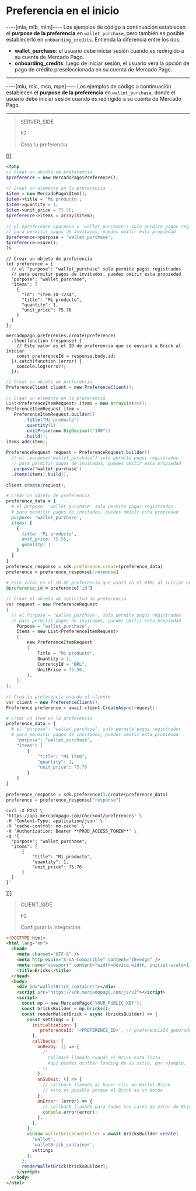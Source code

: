 # Preferencia en el inicio

----[mla, mlb, mlm]----
Los ejemplos de código a continuación establecen el **purpose de la preferencia** en `wallet_purchase`, pero también es posible establecerlo en `onboarding_credits`. Entienda la diferencia entre los dos:

* **wallet_purchase**: el usuario debe iniciar sesión cuando es redirigido a su cuenta de Mercado Pago.
* **onboarding_credits**: luego de iniciar sesión, el usuario verá la opción de pago de crédito preseleccionada en su cuenta de Mercado Pago.

------------
----[mlu, mlc, mco, mpe]----
Los ejemplos de código a continuación establecen el **purpose de la preferencia** en `wallet_purchase`, donde el usuario debe iniciar sesión cuando es redirigido a su cuenta de Mercado Pago.

------------

> SERVER_SIDE
>
> h2
>
> Crea tu preferencia

[[[
```php
<?php
// Crear un objeto de preferencia
$preference = new MercadoPago\Preference();
 
// Crear un elemento en la preferencia
$item = new MercadoPago\Item();
$item->title = 'Mi producto';
$item->quantity = 1;
$item->unit_price = 75.56;
$preference->items = array($item);
 
// el $preference->purpose = 'wallet_purchase'; solo permite pagos registrados
// para permitir pagos de invitados, puedes omitir esta propiedad
$preference->purpose = 'wallet_purchase';
$preference->save();
?>
```
```node
// Crear un objeto de preferencia
let preference = {
  // el "purpose": "wallet_purchase" solo permite pagos registrados
  // para permitir pagos de invitados, puedes omitir esta propiedad
  "purpose": "wallet_purchase",
  "items": [
    {
      "id": "item-ID-1234",
      "title": "Mi producto",
      "quantity": 1,
      "unit_price": 75.76
    }
  ]
};
 
mercadopago.preferences.create(preference)
  .then(function (response) {
    // Este valor es el ID de preferencia que se enviará a Brick al iniciar
    const preferenceId = response.body.id;
  }).catch(function (error) {
    console.log(error);
  });
```
```java
// Crear un objeto de preferencia
PreferenceClient client = new PreferenceClient();
 
// Crear un elemento en la preferencia
List<PreferenceItemRequest> items = new ArrayList<>();
PreferenceItemRequest item =
   PreferenceItemRequest.builder()
       .title("Mi producto")
       .quantity(1)
       .unitPrice(new BigDecimal("100"))
       .build();
items.add(item);
 
PreferenceRequest request = PreferenceRequest.builder()
  // el .purpose('wallet_purchase') solo permite pagos registrados
  // para permitir pagos de invitados, puedes omitir esta propiedad
  .purpose('wallet_purchase')
  .items(items).build();
 
client.create(request);
```
```ruby
# Crear un objeto de preferencia
preference_data = {
  # el purpose: 'wallet_purchase' solo permite pagos registrados
  # para permitir pagos de invitados, puedes omitir esta propiedad
  purpose: 'wallet_purchase',
  items: [
    {
      title: 'Mi producto',
      unit_price: 75.56,
      quantity: 1
    }
  ]
}
preference_response = sdk.preference.create(preference_data)
preference = preference_response[:response]
 
# Este valor es el ID de preferencia que usará en el HTML al iniciar en Brick
@preference_id = preference['id']
```
```csharp
// Crear el objeto de solicitud de preferencia
var request = new PreferenceRequest
{
  // el Purpose = 'wallet_purchase', solo permite pagos registrados
  // para permitir pagos de invitados, puedes omitir esta propiedad
    Purpose = "wallet_purchase",
    Items = new List<PreferenceItemRequest>
    {
        new PreferenceItemRequest
        {
            Title = "Mi producto",
            Quantity = 1,
            CurrencyId = "BRL",
            UnitPrice = 75.56,
        },
    },
};
 
// Crea la preferencia usando el cliente
var client = new PreferenceClient();
Preference preference = await client.CreateAsync(request);
```
```python
# Crear un ítem en la preferencia
preference_data = {
  # el "purpose": "wallet_purchase", solo permite pagos registrados
  # para permitir pagos de invitados, puedes omitir esta propiedad
    "purpose": "wallet_purchase",
    "items": [
        {
            "title": "Mi ítem",
            "quantity": 1,
            "unit_price": 75.76
        }
    ]
}
 
preference_response = sdk.preference().create(preference_data)
preference = preference_response["response"]
```
```curl
curl -X POST \
'https://api.mercadopago.com/checkout/preferences' \
-H 'Content-Type: application/json' \
-H 'cache-control: no-cache' \
-H 'Authorization: Bearer **PROD_ACCESS_TOKEN**' \
-d '{
  "purpose": "wallet_purchase",
  "items": [
      {
          "title": "Mi producto",
          "quantity": 1,
          "unit_price": 75.76
      }
  ]
}'
```
]]]

> CLIENT_SIDE
>
> h2
>
> Configurar la integración

```html
<!DOCTYPE html>
<html lang="en">
  <head>
    <meta charset="UTF-8" />
    <meta http-equiv="X-UA-Compatible" content="IE=edge" />
    <meta name="viewport" content="width=device-width, initial-scale=1.0" />
    <title>Bricks</title>
  </head>
  <body>
    <div id="walletBrick_container"></div>
    <script src="https://sdk.mercadopago.com/js/v2"></script>
    <script>
      const mp = new MercadoPago('YOUR_PUBLIC_KEY');
      const bricksBuilder = mp.bricks();
      const renderWalletBrick = async (bricksBuilder) => {
        const settings = {
          initialization: {
             preferenceId: '<PREFERENCE_ID>', // preferenciaId generado en backend
          },
          callbacks: {
            onReady: () => {
              /*
                Callback llamado cuando el Brick está listo.
                Aquí puedes ocultar loading de su sitio, por ejemplo.
              */
            },
            onSubmit: () => {
              // callback llamado al hacer clic en Wallet Brick
              // esto es posible porque el Brick es un botón
            },
            onError: (error) => {
              // callback llamado para todos los casos de error de Brick
              console.error(error);
            },
          },
        };
        window.walletBrickController = await bricksBuilder.create(
          'wallet',
          'walletBrick_container',
          settings
        );
      };
      renderWalletBrick(bricksBuilder);
    </script>
  </body>
</html>
```